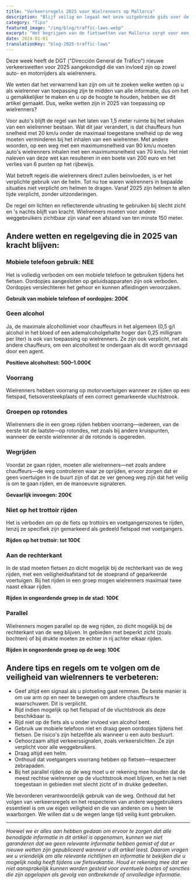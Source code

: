 ```yaml
---
title: "Verkeersregels 2025 voor Wielrenners op Mallorca"
description: "Blijf veilig en legaal met onze uitgebreide gids over de nieuwste fietsregelgeving en verkeersregels op Mallorca voor 2025."
category: "Tips"
featured_image: "/img/blog/traffic-laws.webp"
excerpt: "Het begrijpen van de fietswetten van Mallorca zorgt voor een veilige en aangename rit. Leer over groepsrijregels, helmvereisten, wegpositionering en de nieuwste regelgeving voor 2025."
date: 2024-01-01
translationKey: "blog-2025-traffic-laws"
---
```


Deze week heeft de DGT ("Dirección General de Tráfico") nieuwe verkeerswetten voor 2025 aangekondigd die van invloed zijn op zowel auto- en motorrijders als wielrenners.

We weten dat het verwarrend kan zijn om uit te zoeken welke wetten op u als wielrenner van toepassing zijn te midden van alle informatie, dus om het u gemakkelijker te maken en u op de hoogte te houden, hebben we dit artikel gemaakt. Dus, welke wetten zijn in 2025 van toepassing op wielrenners?

Voor auto's blijft de regel van het laten van 1,5 meter ruimte bij het inhalen van een wielrenner bestaan. Wat dit jaar verandert, is dat chauffeurs hun snelheid met 20 km/u onder de maximaal toegestane snelheid op de weg moeten verminderen bij het inhalen van een wielrenner. Met andere woorden, op een weg met een maximumsnelheid van 90 km/u moeten auto's wielrenners inhalen met een maximumsnelheid van 70 km/u. Het niet naleven van deze wet kan resulteren in een boete van 200 euro en het verlies van 6 punten op het rijbewijs.

Wat betreft regels die wielrenners direct zullen beïnvloeden, is er het verplichte gebruik van de helm. Tot nu toe waren wielrenners in bepaalde situaties niet verplicht om helmen te dragen. Vanaf 2025 zijn helmen te allen tijde verplicht, zonder uitzonderingen.

De regel om lichten en reflecterende uitrusting te gebruiken bij slecht zicht en 's nachts blijft van kracht. Wielrenners moeten voor andere weggebruikers zichtbaar zijn vanaf een afstand van ten minste 150 meter.

## Andere wetten en regelgeving die in 2025 van kracht blijven:

### Mobiele telefoon gebruik: NEE

Het is volledig verboden om een mobiele telefoon te gebruiken tijdens het fietsen. Oordopjes aangesloten op geluidsapparaten zijn ook verboden. Oordopjes verslechteren het gehoor en kunnen afleidingen veroorzaken.

**Gebruik van mobiele telefoon of oordopjes: 200€**

### Geen alcohol

Ja, de maximale alcohollimiet voor chauffeurs in het algemeen (0,5 g/l alcohol in het bloed of een ademalcoholgehalte hoger dan 0,25 milligram per liter) is ook van toepassing op wielrenners. Ze zijn ook verplicht, net als andere chauffeurs, om een alcoholtest te ondergaan als dit wordt gevraagd door een agent.

**Positieve alcoholtest: 500–1.000€**

### Voorrang

Wielrenners hebben voorrang op motorvoertuigen wanneer ze rijden op een fietspad, fietsoversteekplaats of een correct gemarkeerde vluchtstrook.

### Groepen op rotondes

Wielrenners die in een groep rijden hebben voorrang—iedereen, van de eerste tot de laatste—op rotondes, net zoals bij andere kruispunten, wanneer de eerste wielrenner al de rotonde is opgereden.

### Wegrijden

Voordat ze gaan rijden, moeten alle wielrenners—net zoals andere chauffeurs—de weg controleren waar ze oprijden, ervoor zorgen dat er geen voertuigen in de buurt zijn of dat ze ver genoeg weg zijn dat het veilig is om te gaan rijden, en de manoeuvre signaleren.

**Gevaarlijk invoegen: 200€**

### Niet op het trottoir rijden

Het is verboden om op de fiets op trottoirs en voetgangerszones te rijden, tenzij ze specifiek zijn gemarkeerd als gedeeld fietspad met voetgangers.

**Rijden op het trottoir: tot 100€**

### Aan de rechterkant

In de stad moeten fietsen zo dicht mogelijk bij de rechterkant van de weg rijden, met een veiligheidsafstand tot de stoeprand of geparkeerde voertuigen. Bij het rijden in een groep mogen wielrenners maximaal twee naast elkaar rijden.

**Rijden in ongeordende groep in de stad: 100€**

### Parallel

Wielrenners mogen parallel op de weg rijden, zo dicht mogelijk bij de rechterkant van de weg blijven. In gebieden met beperkt zicht (zoals bochten) of bij drukte moeten ze echter in rij achter elkaar rijden.

**Rijden in ongeordende groep op de weg: 100€**

## Andere tips en regels om te volgen om de veiligheid van wielrenners te verbeteren:

- Geef altijd een signaal als u plotseling gaat remmen. De beste manier is om uw arm op en neer te bewegen om andere chauffeurs te waarschuwen. Dit is verplicht.
- Rijd indien mogelijk op het fietspad of de vluchtstrook als deze beschikbaar is.
- Rijd niet op de fiets als u onder invloed van alcohol bent.
- Gebruik uw mobiele telefoon niet en draag geen oordopjes tijdens het fietsen. De risico's zijn hetzelfde als wanneer u een auto bestuurt.
- Gehoorzaam altijd verkeerssignalen, zoals verkeerslichten. Ze zijn verplicht voor alle weggebruikers.
- Draag altijd een helm.
- Onthoud dat voetgangers voorrang hebben op fietsen—respecteer zebrapaden.
- Bij het parallel rijden op de weg moet u er rekening mee houden dat de meest rechtse wielrenner op de vluchtstrook moet blijven, en het is niet toegestaan in gebieden met slecht zicht of in drukke gedeelten.

We bevorderen verantwoordelijk gebruik van de weg. Onthoud dat het volgen van verkeersregels en het respecteren van andere weggebruikers essentieel is om uw eigen veiligheid en die van anderen om u heen te waarborgen. We willen dat u de wegen lange tijd veilig kunt gebruiken.

---

*Hoewel we er alles aan hebben gedaan om ervoor te zorgen dat alle benodigde informatie in dit artikel is opgenomen, kunnen we niet garanderen dat we geen relevante informatie hebben gemist of dat er nieuwe wetten zijn gepubliceerd wanneer u dit artikel leest. Daarom vragen we u vriendelijk om alle relevante richtlijnen en informatie te bekijken die u mogelijk nodig heeft tijdens uw fietsvakantie. Houd er rekening mee dat we niet aansprakelijk kunnen worden gesteld voor eventuele boetes of sancties die zijn opgelopen als gevolg van ontbrekende of onvolledige informatie.*

